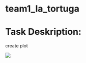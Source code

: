 # team1_la_tortuga

# Task Deskription:
create plot 


<img src ="C:\Users\tobia\Documents\GitHub\team1_la_tortuga\Lab2\1.png">
